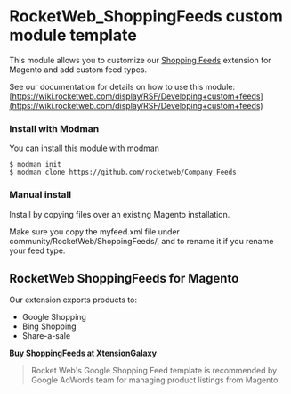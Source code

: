 # RocketWeb_ShoppingFeeds custom module template

This module allows you to customize our [Shopping Feeds](https://xtensiongalaxy.com/rocket-shopping-feeds.html) extension for Magento and add custom feed types.

See our documentation for details on how to use this module: [https://wiki.rocketweb.com/display/RSF/Developing+custom+feeds](https://wiki.rocketweb.com/display/RSF/Developing+custom+feeds)


### Install with Modman
You can install this module with [modman](https://github.com/colinmollenhour/modman)

```
$ modman init
$ modman clone https://github.com/rocketweb/Company_Feeds
```

### Manual install
Install by copying files over an existing Magento installation.

Make sure you copy the myfeed.xml file under community/RocketWeb/ShoppingFeeds/, and to rename it if you rename your feed type.


## RocketWeb ShoppingFeeds for Magento

Our extension exports products to:

* Google Shopping
* Bing Shopping
* Share-a-sale

[**Buy ShoppingFeeds at XtensionGalaxy**](https://xtensiongalaxy.com/rocket-shopping-feeds.html)

> Rocket Web's Google Shopping Feed template is recommended by Google AdWords team for managing product listings from Magento.



